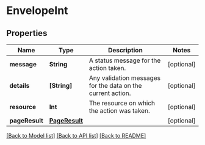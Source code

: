 # EnvelopeInt

## Properties
Name | Type | Description | Notes
------------ | ------------- | ------------- | -------------
**message** | **String** | A status message for the action taken. | [optional] 
**details** | **[String]** | Any validation messages for the data on the current action. | [optional] 
**resource** | **Int** | The resource on which the action was taken. | [optional] 
**pageResult** | [**PageResult**](PageResult.md) |  | [optional] 

[[Back to Model list]](../README.md#documentation-for-models) [[Back to API list]](../README.md#documentation-for-api-endpoints) [[Back to README]](../README.md)


